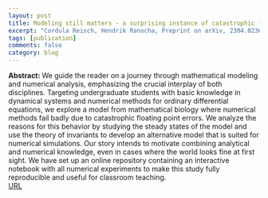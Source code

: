 ```yaml
---
layout: post
title: Modeling still matters - a surprising instance of catastrophic floating point errors in mathematical biology and numerical methods for ODEs
excerpt: "Cordula Reisch, Hendrik Ranocha, Preprint on arXiv, 2304.02365 (2023)"
tags: [publication]
comments: false
category: blog
---
```


<b>Abstract: </b>We guide the reader on a journey through mathematical modeling and numerical analysis, emphasizing the crucial interplay of both disciplines. Targeting undergraduate students with basic knowledge in dynamical systems and numerical methods for ordinary differential equations, we explore a model from mathematical biology where numerical methods fail badly due to catastrophic floating point errors. We analyze the reasons for this behavior by studying the steady states of the model and use the theory of invariants to develop an alternative model that is suited for numerical simulations. Our story intends to motivate combining analytical and numerical knowledge, even in cases where the world looks fine at first sight. We have set up an online repository containing an interactive notebook with all numerical experiments to make this study fully reproducible and useful for classroom teaching.<br>
<a href="https://doi.org/10.48550/arXiv.2304.02365">URL</a>

